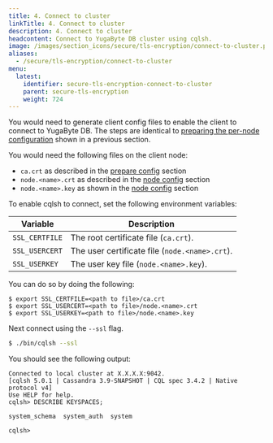 ```yaml
---
title: 4. Connect to cluster
linkTitle: 4. Connect to cluster
description: 4. Connect to cluster
headcontent: Connect to YugaByte DB cluster using cqlsh.
image: /images/section_icons/secure/tls-encryption/connect-to-cluster.png
aliases:
  - /secure/tls-encryption/connect-to-cluster
menu:
  latest:
    identifier: secure-tls-encryption-connect-to-cluster
    parent: secure-tls-encryption
    weight: 724
---
```


You would need to generate client config files to enable the client to connect to YugaByte DB. The steps are identical to [preparing the per-node configuration](http://localhost:1313/latest/secure/tls-encryption/prepare-nodes/#generate-per-node-config) shown in a previous section.

You would need the following files on the client node:

* `ca.crt` as described in the [prepare config](../../../secure/tls-encryption/prepare-nodes/#generate-root-config) section
* `node.<name>.crt` as described in the [node config](../../../secure/tls-encryption/prepare-nodes/#generate-private-key-for-each-node) section
* `node.<name>.key` as shown in the [node config](../../../secure/tls-encryption/prepare-nodes/#generate-private-key-for-each-node) section


To enable cqlsh to connect, set the following environment variables:

Variable       | Description                  |
---------------|------------------------------|
`SSL_CERTFILE` | The root certificate file (`ca.crt`). |
`SSL_USERCERT` | The user certificate file  (`node.<name>.crt`). |
`SSL_USERKEY`  | The user key file (`node.<name>.key`).  |


You can do so by doing the following:

```{.bash}
$ export SSL_CERTFILE=<path to file>/ca.crt
$ export SSL_USERCERT=<path to file>/node.<name>.crt
$ export SSL_USERKEY=<path to file>/node.<name>.key
```

Next connect using the `--ssl` flag.


```{.sh .copy .separator-dollar}
$ ./bin/cqlsh --ssl
```

You should see the following output:
```
Connected to local cluster at X.X.X.X:9042.
[cqlsh 5.0.1 | Cassandra 3.9-SNAPSHOT | CQL spec 3.4.2 | Native protocol v4]
Use HELP for help.
cqlsh> DESCRIBE KEYSPACES;

system_schema  system_auth  system

cqlsh>
```


